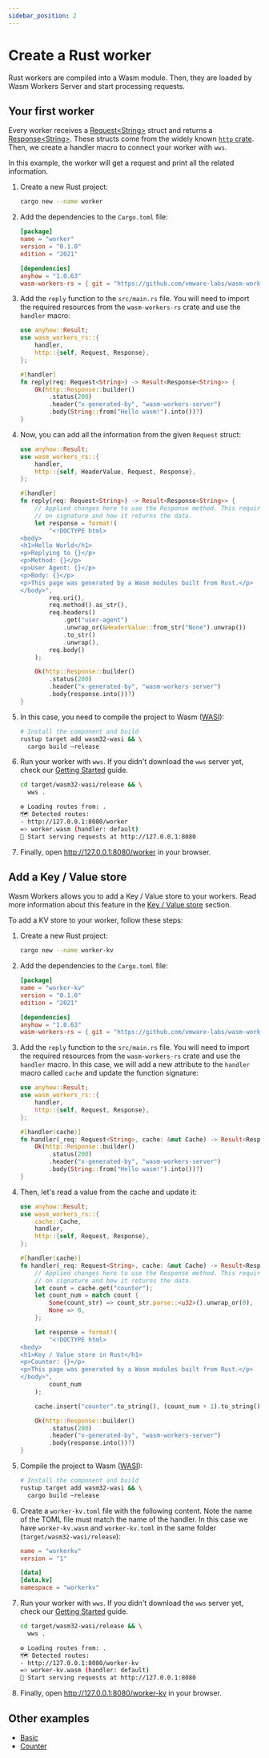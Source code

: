 ```yaml
---
sidebar_position: 2
---
```


# Create a Rust worker

Rust workers are compiled into a Wasm module.
Then, they are loaded by Wasm Workers Server and start processing requests.

## Your first worker

Every worker receives a [Request<String\>](https://docs.rs/http/0.2.8/http/request/struct.Request.html) struct and returns a [Response<String\>](https://docs.rs/http/0.2.8/http/response/struct.Response.html). These structs come from the widely known [`http` crate](https://docs.rs/http/). Then, we create a handler macro to connect your worker with `wws`.

In this example, the worker will get a request and print all the related information.

1. Create a new Rust project:

    ```bash
    cargo new --name worker
    ```

1. Add the dependencies to the `Cargo.toml` file:

    ```toml title="Cargo.toml"
    [package]
    name = "worker"
    version = "0.1.0"
    edition = "2021"

    [dependencies]
    anyhow = "1.0.63"
    wasm-workers-rs = { git = "https://github.com/vmware-labs/wasm-workers-server/" }
    ```

1. Add the `reply` function to the `src/main.rs` file. You will need to import the required resources from the `wasm-workers-rs` crate and use the `handler` macro:

    ```rust title="src/main.rs"
    use anyhow::Result;
    use wasm_workers_rs::{
        handler,
        http::{self, Request, Response},
    };

    #[handler]
    fn reply(req: Request<String>) -> Result<Response<String>> {
        Ok(http::Response::builder()
            .status(200)
            .header("x-generated-by", "wasm-workers-server")
            .body(String::from("Hello wasm!").into())?)
    }
    ```

1. Now, you can add all the information from the given `Request` struct:

    ```rust title="src/main.rs"
    use anyhow::Result;
    use wasm_workers_rs::{
        handler,
        http::{self, HeaderValue, Request, Response},
    };

    #[handler]
    fn reply(req: Request<String>) -> Result<Response<String>> {
        // Applied changes here to use the Response method. This requires changes
        // on signature and how it returns the data.
        let response = format!(
            "<!DOCTYPE html>
    <body>
    <h1>Hello World</h1>
    <p>Replying to {}</p>
    <p>Method: {}</p>
    <p>User Agent: {}</p>
    <p>Body: {}</p>
    <p>This page was generated by a Wasm modules built from Rust.</p>
    </body>",
            req.uri(),
            req.method().as_str(),
            req.headers()
                .get("user-agent")
                .unwrap_or(&HeaderValue::from_str("None").unwrap())
                .to_str()
                .unwrap(),
            req.body()
        );

        Ok(http::Response::builder()
            .status(200)
            .header("x-generated-by", "wasm-workers-server")
            .body(response.into())?)
    }
    ```

1. In this case, you need to compile the project to Wasm ([WASI](https://wasi.dev/)):

    ```bash
    # Install the component and build
    rustup target add wasm32-wasi && \
      cargo build –release
    ```

1. Run your worker with `wws`. If you didn't download the `wws` server yet, check our [Getting Started](../start.md) guide.

    ```bash
    cd target/wasm32-wasi/release && \
      wws .

    ⚙️ Loading routes from: .
    🗺 Detected routes:
    - http://127.0.0.1:8080/worker
    => worker.wasm (handler: default)
    🚀 Start serving requests at http://127.0.0.1:8080
    ```

1. Finally, open <http://127.0.0.1:8080/worker> in your browser.

## Add a Key / Value store

Wasm Workers allows you to add a Key / Value store to your workers. Read more information about this feature in the [Key / Value store](../features/key-value.md) section.

To add a KV store to your worker, follow these steps:

1. Create a new Rust project:

    ```bash
    cargo new --name worker-kv
    ```

1. Add the dependencies to the `Cargo.toml` file:

    ```toml title="Cargo.toml"
    [package]
    name = "worker-kv"
    version = "0.1.0"
    edition = "2021"

    [dependencies]
    anyhow = "1.0.63"
    wasm-workers-rs = { git = "https://github.com/vmware-labs/wasm-workers-server/" }
    ```

1. Add the `reply` function to the `src/main.rs` file. You will need to import the required resources from the `wasm-workers-rs` crate and use the `handler` macro. In this case, we will add a new attribute to the `handler` macro called `cache` and update the function signature:

    ```rust title="src/main.rs"
    use anyhow::Result;
    use wasm_workers_rs::{
        handler,
        http::{self, Request, Response},
    };

    #[handler(cache)]
    fn handler(_req: Request<String>, cache: &mut Cache) -> Result<Response<String>> {
        Ok(http::Response::builder()
            .status(200)
            .header("x-generated-by", "wasm-workers-server")
            .body(String::from("Hello wasm!").into())?)
    }
    ```

1. Then, let's read a value from the cache and update it:

    ```rust title="src/main.rs"
    use anyhow::Result;
    use wasm_workers_rs::{
        cache::Cache,
        handler,
        http::{self, Request, Response},
    };

    #[handler(cache)]
    fn handler(_req: Request<String>, cache: &mut Cache) -> Result<Response<String>> {
        // Applied changes here to use the Response method. This requires changes
        // on signature and how it returns the data.
        let count = cache.get("counter");
        let count_num = match count {
            Some(count_str) => count_str.parse::<u32>().unwrap_or(0),
            None => 0,
        };

        let response = format!(
            "<!DOCTYPE html>
    <body>
    <h1>Key / Value store in Rust</h1>
    <p>Counter: {}</p>
    <p>This page was generated by a Wasm modules built from Rust.</p>
    </body>",
            count_num
        );

        cache.insert("counter".to_string(), (count_num + 1).to_string());

        Ok(http::Response::builder()
            .status(200)
            .header("x-generated-by", "wasm-workers-server")
            .body(response.into())?)
    }
    ```

1. Compile the project to Wasm ([WASI](https://wasi.dev/)):

    ```bash
    # Install the component and build
    rustup target add wasm32-wasi && \
      cargo build –release
    ```

1. Create a `worker-kv.toml` file with the following content. Note the name of the TOML file must match the name of the handler. In this case we have `worker-kv.wasm` and `worker-kv.toml` in the same folder (`target/wasm32-wasi/release`):

    ```toml title="./target/wasm32-wasi/release/worker-kv.toml"
    name = "workerkv"
    version = "1"

    [data]
    [data.kv]
    namespace = "workerkv"
    ```

1. Run your worker with `wws`. If you didn't download the `wws` server yet, check our [Getting Started](../start.md) guide.

    ```bash
    cd target/wasm32-wasi/release && \
      wws .

    ⚙️ Loading routes from: .
    🗺 Detected routes:
    - http://127.0.0.1:8080/worker-kv
    => worker-kv.wasm (handler: default)
    🚀 Start serving requests at http://127.0.0.1:8080
    ```

1. Finally, open <http://127.0.0.1:8080/worker-kv> in your browser.

## Other examples

* [Basic](https://github.com/vmware-labs/wasm-workers-server/tree/main/examples/rust-basic)
* [Counter](https://github.com/vmware-labs/wasm-workers-server/tree/main/examples/rust-kv)